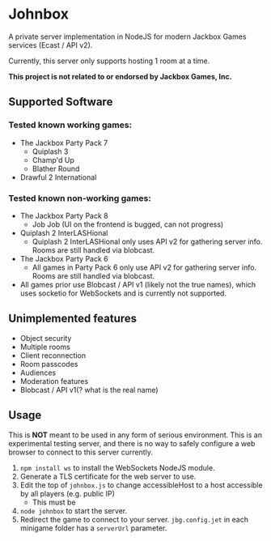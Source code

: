# Johnbox

A private server implementation in NodeJS for modern Jackbox Games services (Ecast / API v2).

Currently, this server only supports hosting 1 room at a time.

**This project is not related to or endorsed by Jackbox Games, Inc.**

## Supported Software

### Tested known working games:

* The Jackbox Party Pack 7
    * Quiplash 3
    * Champ'd Up
    * Blather Round
* Drawful 2 International

### Tested known non-working games:

* The Jackbox Party Pack 8
    * Job Job (UI on the frontend is bugged, can not progress)
* Quiplash 2 InterLASHional
    * Quiplash 2 InterLASHional only uses API v2 for gathering server info. Rooms are still handled via blobcast.
* The Jackbox Party Pack 6
    * All games in Party Pack 6 only use API v2 for gathering server info. Rooms are still handled via blobcast.
* All games prior use Blobcast / API v1 (likely not the true names), which uses socketio for WebSockets and is currently not supported. 

## Unimplemented features

* Object security
* Multiple rooms
* Client reconnection
* Room passcodes
* Audiences
* Moderation features
* Blobcast / API v1(? what is the real name)

## Usage

This is **NOT** meant to be used in any form of serious environment. This is an experimental testing server, and there is no way to safely configure a web browser to connect to this server currently.

1. `npm install ws` to install the WebSockets NodeJS module.
2. Generate a TLS certificate for the web server to use.
3. Edit the top of `johnbox.js` to change accessibleHost to a host accessible by all players (e.g. public IP)
    * This must be
4. `node johnbox` to start the server.
5. Redirect the game to connect to your server. `jbg.config.jet` in each minigame folder has a `serverUrl` parameter.